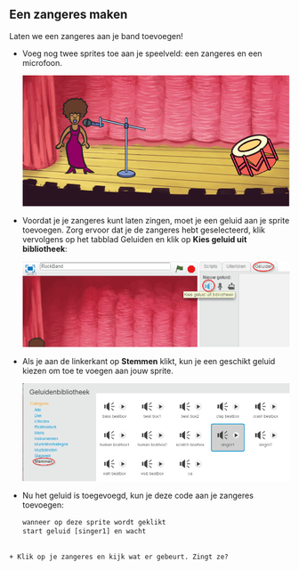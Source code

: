 ## Een zangeres maken

Laten we een zangeres aan je band toevoegen!

+ Voeg nog twee sprites toe aan je speelveld: een zangeres en een microfoon.
    
    ![screenshot](images/band-singer-mic.png)

+ Voordat je je zangeres kunt laten zingen, moet je een geluid aan je sprite toevoegen. Zorg ervoor dat je de zangeres hebt geselecteerd, klik vervolgens op het tabblad Geluiden en klik op **Kies geluid uit bibliotheek**:
    
    ![screenshot](images/band-import-sound.png)

+ Als je aan de linkerkant op **Stemmen** klikt, kun je een geschikt geluid kiezen om toe te voegen aan jouw sprite.
    
    ![screenshot](images/band-choose-sound.png)

+ Nu het geluid is toegevoegd, kun je deze code aan je zangeres toevoegen:
    
    ```blocks
    wanneer op deze sprite wordt geklikt 
   start geluid [singer1] en wacht
```

+ Klik op je zangeres en kijk wat er gebeurt. Zingt ze?